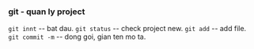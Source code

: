 ### git - quan ly project
`git innt` -- bat dau.
`git status` -- check project new.
`git add` -- add file.
`git commit -m` -- dong goi, gian ten mo ta.